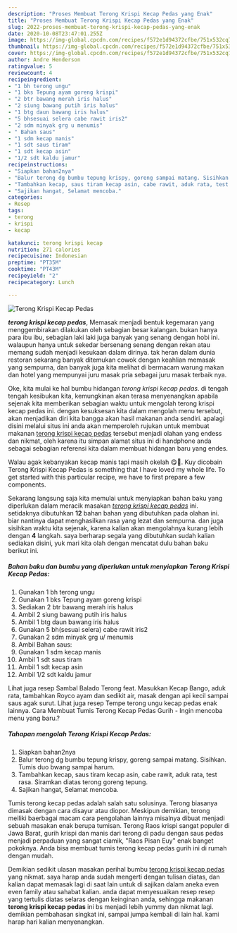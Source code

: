 ```yaml
---
description: "Proses Membuat Terong Krispi Kecap Pedas yang Enak"
title: "Proses Membuat Terong Krispi Kecap Pedas yang Enak"
slug: 2022-proses-membuat-terong-krispi-kecap-pedas-yang-enak
date: 2020-10-08T23:47:01.255Z
image: https://img-global.cpcdn.com/recipes/f572e1d94372cfbe/751x532cq70/terong-krispi-kecap-pedas-foto-resep-utama.jpg
thumbnail: https://img-global.cpcdn.com/recipes/f572e1d94372cfbe/751x532cq70/terong-krispi-kecap-pedas-foto-resep-utama.jpg
cover: https://img-global.cpcdn.com/recipes/f572e1d94372cfbe/751x532cq70/terong-krispi-kecap-pedas-foto-resep-utama.jpg
author: Andre Henderson
ratingvalue: 5
reviewcount: 4
recipeingredient:
- "1 bh terong ungu"
- "1 bks Tepung ayam goreng krispi"
- "2 btr bawang merah iris halus"
- "2 siung bawang putih iris halus"
- "1 btg daun bawang iris halus"
- "5 bhsesuai selera cabe rawit iris2"
- "2 sdm minyak grg u menumis"
- " Bahan saus"
- "1 sdm kecap manis"
- "1 sdt saus tiram"
- "1 sdt kecap asin"
- "1/2 sdt kaldu jamur"
recipeinstructions:
- "Siapkan bahan2nya"
- "Balur terong dg bumbu tepung krispy, goreng sampai matang. Sisihkan. Tumis duo bwang sampai harum."
- "Tambahkan kecap, saus tiram kecap asin, cabe rawit, aduk rata, test rasa. Siramkan diatas terong goreng tepung."
- "Sajikan hangat, Selamat mencoba."
categories:
- Resep
tags:
- terong
- krispi
- kecap

katakunci: terong krispi kecap 
nutrition: 271 calories
recipecuisine: Indonesian
preptime: "PT35M"
cooktime: "PT43M"
recipeyield: "2"
recipecategory: Lunch

---
```



![Terong Krispi Kecap Pedas](https://img-global.cpcdn.com/recipes/f572e1d94372cfbe/751x532cq70/terong-krispi-kecap-pedas-foto-resep-utama.jpg)

<b><i>terong krispi kecap pedas</i></b>, Memasak menjadi bentuk kegemaran yang menggembirakan dilakukan oleh sebagian besar kalangan. bukan hanya para ibu ibu, sebagian laki laki juga banyak yang senang dengan hobi ini. walaupun hanya untuk sekedar bersenang senang dengan rekan atau memang sudah menjadi kesukaan dalam dirinya. tak heran dalam dunia restoran sekarang banyak ditemukan cowok dengan keahlian memasak yang sempurna, dan banyak juga kita melihat di bermacam warung makan dan hotel yang mempunyai juru masak pria sebagai juru masak terbaik nya.

Oke, kita mulai ke hal bumbu hidangan <i>terong krispi kecap pedas</i>. di tengah tengah kesibukan kita, kemungkinan akan terasa menyenangkan apabila sejenak kita memberikan sebagian waktu untuk mengolah terong krispi kecap pedas ini. dengan kesuksesan kita dalam mengolah menu tersebut, akan menjadikan diri kita bangga akan hasil makanan anda sendiri. apalagi disini melalui situs ini anda akan memperoleh rujukan untuk membuat makanan <u>terong krispi kecap pedas</u> tersebut menjadi olahan yang endess dan nikmat, oleh karena itu simpan alamat situs ini di handphone anda sebagai sebagian referensi kita dalam membuat hidangan baru yang endes.

Walau agak kebanyakan kecap manis tapi masih okelah 😋🤩. Kuy dicobain Terong Krispi Kecap Pedas is something that I have loved my whole life. To get started with this particular recipe, we have to first prepare a few components.


Sekarang langsung saja kita memulai untuk menyiapkan bahan baku yang diperlukan dalam meracik masakan <u><i>terong krispi kecap pedas</i></u> ini. setidaknya dibutuhkan <b>12</b> bahan bahan yang dibutuhkan pada olahan ini. biar nantinya dapat menghasilkan rasa yang lezat dan sempurna. dan juga sisihkan waktu kita sejenak, karena kalian akan mengolahnya kurang lebih dengan <b>4</b> langkah. saya berharap segala yang dibutuhkan sudah kalian sediakan disini, yuk mari kita olah dengan mencatat dulu bahan baku berikut ini.

<!--inarticleads1-->

##### Bahan baku dan bumbu yang diperlukan untuk menyiapkan Terong Krispi Kecap Pedas:

1. Gunakan 1 bh terong ungu
1. Gunakan 1 bks Tepung ayam goreng krispi
1. Sediakan 2 btr bawang merah iris halus
1. Ambil 2 siung bawang putih iris halus
1. Ambil 1 btg daun bawang iris halus
1. Gunakan 5 bh(sesuai selera) cabe rawit iris2
1. Gunakan 2 sdm minyak grg u/ menumis
1. Ambil  Bahan saus:
1. Gunakan 1 sdm kecap manis
1. Ambil 1 sdt saus tiram
1. Ambil 1 sdt kecap asin
1. Ambil 1/2 sdt kaldu jamur


Lihat juga resep Sambal Balado Terong feat. Masukkan Kecap Bango, aduk rata, tambahkan Royco ayam dan sedikit air, masak dengan api kecil sampai saus agak surut. Lihat juga resep Tempe terong ungu kecap pedas enak lainnya. Cara Membuat Tumis Terong Kecap Pedas Gurih - Ingin mencoba menu yang baru.? 

<!--inarticleads2-->

##### Tahapan mengolah Terong Krispi Kecap Pedas:

1. Siapkan bahan2nya
1. Balur terong dg bumbu tepung krispy, goreng sampai matang. Sisihkan. Tumis duo bwang sampai harum.
1. Tambahkan kecap, saus tiram kecap asin, cabe rawit, aduk rata, test rasa. Siramkan diatas terong goreng tepung.
1. Sajikan hangat, Selamat mencoba.


Tumis terong kecap pedas adalah salah satu solusinya. Terong biasanya dimasak dengan cara disayur atau diopor. Meskipun demikian, terong meiliki baerbagai macam cara pengolahan lainnya misalnya dibuat menjadi sebuah masakan enak berupa tumisan. Terong Raos krispi sangat populer di Jawa Barat, gurih krispi dan manis dari terong di padu dengan saus pedas menjadi perpaduan yang sangat ciamik, &#34;Raos Pisan Euy&#34; enak banget pokoknya. Anda bisa membuat tumis terong kecap pedas gurih ini di rumah dengan mudah. 

Demikian sedikit ulasan masakan perihal bumbu <u>terong krispi kecap pedas</u> yang nikmat. saya harap anda sudah mengerti dengan tulisan diatas, dan kalian dapat memasak lagi di saat lain untuk di sajikan dalam aneka even even family atau sahabat kalian. anda dapat menyesuaikan resep resep yang tertulis diatas selaras dengan keinginan anda, sehingga makanan <b>terong krispi kecap pedas</b> ini bs menjadi lebih yummy dan nikmat lagi. demikian pembahasan singkat ini, sampai jumpa kembali di lain hal. kami harap hari kalian menyenangkan.
